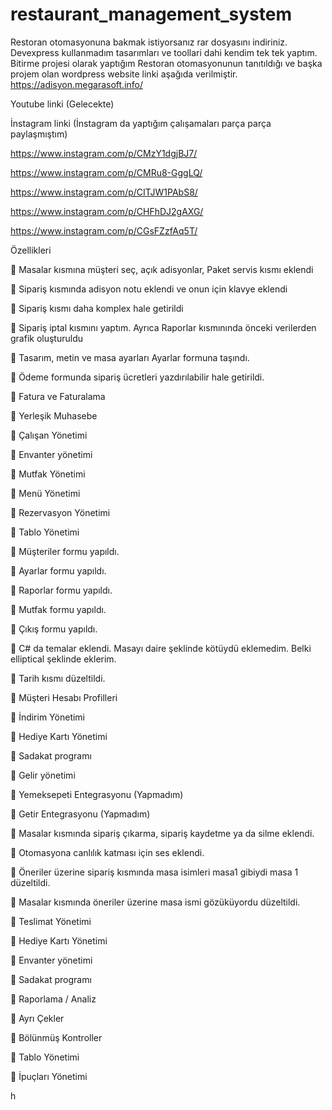 # restaurant_management_system

Restoran otomasyonuna bakmak istiyorsanız rar dosyasını indiriniz. Devexpress kullanmadım tasarımları ve toollari dahi kendim tek tek yaptım.
Bitirme projesi olarak yaptığım Restoran otomasyonunun tanıtıldığı ve başka projem olan wordpress website linki aşağıda verilmiştir.
https://adisyon.megarasoft.info/

Youtube linki 
(Gelecekte)

İnstagram linki (İnstagram da yaptığım çalışamaları parça parça paylaşmıştım)

https://www.instagram.com/p/CMzY1dgjBJ7/

https://www.instagram.com/p/CMRu8-GggLQ/

https://www.instagram.com/p/CITJW1PAbS8/

https://www.instagram.com/p/CHFhDJ2gAXG/

https://www.instagram.com/p/CGsFZzfAq5T/

Özellikleri 

📌 Masalar kısmına müşteri seç, açık adisyonlar, Paket servis kısmı eklendi

📌 Sipariş kısmında adisyon notu eklendi ve onun için klavye eklendi

📌 Sipariş kısmı daha komplex hale getirildi

📌 Sipariş iptal kısmını yaptım. Ayrıca Raporlar kısmınında önceki verilerden grafik oluşturuldu

📌 Tasarım, metin ve masa ayarları Ayarlar formuna taşındı.

📌 Ödeme formunda sipariş ücretleri yazdırılabilir hale getirildi.

📌 Fatura ve Faturalama

📌 Yerleşik Muhasebe

📌 Çalışan Yönetimi

📌 Envanter yönetimi

📌 Mutfak Yönetimi

📌 Menü Yönetimi

📌 Rezervasyon Yönetimi

📌 Tablo Yönetimi

📌 Müşteriler formu yapıldı.

📌 Ayarlar formu yapıldı.

📌 Raporlar formu yapıldı.

📌 Mutfak formu yapıldı.

📌 Çıkış formu yapıldı.

📌 C# da temalar eklendi. Masayı daire şeklinde kötüydü eklemedim. Belki elliptical şeklinde eklerim.

📌 Tarih kısmı düzeltildi.

📌 Müşteri Hesabı Profilleri

📌 İndirim Yönetimi

📌 Hediye Kartı Yönetimi

📌 Sadakat programı

📌 Gelir yönetimi

📌 Yemeksepeti Entegrasyonu (Yapmadım)

📌 Getir Entegrasyonu (Yapmadım)

📌 Masalar kısmında sipariş çıkarma, sipariş kaydetme ya da silme eklendi.

📌 Otomasyona canlılık katması için ses eklendi.

📌 Öneriler üzerine sipariş kısmında masa isimleri masa1 gibiydi masa 1 düzeltildi.

📌 Masalar kısmında öneriler üzerine masa ismi gözüküyordu düzeltildi.

📌 Teslimat Yönetimi

📌 Hediye Kartı Yönetimi

📌 Envanter yönetimi

📌 Sadakat programı

📌 Raporlama / Analiz

📌 Ayrı Çekler

📌 Bölünmüş Kontroller

📌 Tablo Yönetimi

📌 İpuçları Yönetimi

h

